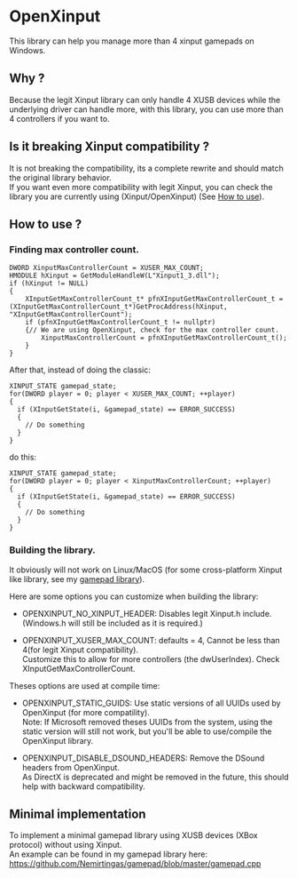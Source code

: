 # OpenXinput
This library can help you manage more than 4 xinput gamepads on Windows.

## Why ?
Because the legit Xinput library can only handle 4 XUSB devices while the underlying driver can handle more, with this library, you can use more than 4 controllers if you want to.

## Is it breaking Xinput compatibility ?
It is not breaking the compatibility, its a complete rewrite and should match the original library behavior.\
If you want even more compatibility with legit Xinput, you can check the library you are currently using (Xinput/OpenXinput) (See [How to use](#finding-max-controller-count)).


## How to use ?
### Finding max controller count.
```
DWORD XinputMaxControllerCount = XUSER_MAX_COUNT;
HMODULE hXinput = GetModuleHandleW(L"Xinput1_3.dll");
if (hXinput != NULL)
{
    XInputGetMaxControllerCount_t* pfnXInputGetMaxControllerCount_t = (XInputGetMaxControllerCount_t*)GetProcAddress(hXinput, "XInputGetMaxControllerCount");
    if (pfnXInputGetMaxControllerCount_t != nullptr)
    {// We are using OpenXinput, check for the max controller count.
        XinputMaxControllerCount = pfnXInputGetMaxControllerCount_t();
    }
}
```

After that, instead of doing the classic:
```
XINPUT_STATE gamepad_state;
for(DWORD player = 0; player < XUSER_MAX_COUNT; ++player)
{
  if (XInputGetState(i, &gamepad_state) == ERROR_SUCCESS)
  {
    // Do something
  }
}
```
do this:
```
XINPUT_STATE gamepad_state;
for(DWORD player = 0; player < XinputMaxControllerCount; ++player)
{
  if (XInputGetState(i, &gamepad_state) == ERROR_SUCCESS)
  {
    // Do something
  }
}
```

### Building the library.
It obviously will not work on Linux/MacOS (for some cross-platform Xinput like library, see my [gamepad library](https://github.com/Nemirtingas/gamepad)).

Here are some options you can customize when building the library:
  - OPENXINPUT_NO_XINPUT_HEADER: Disables legit Xinput.h include. (Windows.h will still be included as it is required.)

  - OPENXINPUT_XUSER_MAX_COUNT: defaults = 4, Cannot be less than 4(for legit Xinput compatibility).\
Customize this to allow for more controllers (the dwUserIndex). Check XInputGetMaxControllerCount.

Theses options are used at compile time:
  - OPENXINPUT_STATIC_GUIDS: Use static versions of all UUIDs used by OpenXinput (for more compatility).\
Note: If Microsoft removed theses UUIDs from the system, using the static version will still not work, but you'll be able to use/compile the OpenXinput library.

  - OPENXINPUT_DISABLE_DSOUND_HEADERS: Remove the DSound headers from OpenXinput.\
As DirectX is deprecated and might be removed in the future, this should help with backward compatibility.


## Minimal implementation
To implement a minimal gamepad library using XUSB devices (XBox protocol) without using Xinput.\
An example can be found in my gamepad library here: https://github.com/Nemirtingas/gamepad/blob/master/gamepad.cpp
